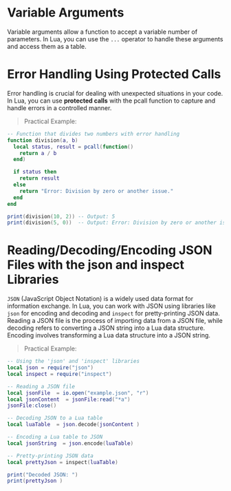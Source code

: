 # Variable Arguments

Variable arguments allow a function to accept a variable number of parameters. In Lua, you can use the `...` operator to handle these arguments and access them as a table.

# Error Handling Using Protected Calls

Error handling is crucial for dealing with unexpected situations in your code. In Lua, you can use **protected calls** with the pcall function to capture and handle errors in a controlled manner.

> Practical Example:

```lua
-- Function that divides two numbers with error handling
function division(a, b)
  local status, result = pcall(function()
    return a / b
  end)

  if status then
    return result
  else
    return "Error: Division by zero or another issue."
  end
end

print(division(10, 2)) -- Output: 5
print(division(5, 0))  -- Output: Error: Division by zero or another issue.
```

# Reading/Decoding/Encoding JSON Files with the json and inspect Libraries

`JSON` (JavaScript Object Notation) is a widely used data format for information exchange. In Lua, you can work with JSON using libraries like `json` for encoding and decoding and `inspect` for pretty-printing JSON data. Reading a JSON file is the process of importing data from a JSON file, while decoding refers to converting a JSON string into a Lua data structure. Encoding involves transforming a Lua data structure into a JSON string.

> Practical Example:

```lua
-- Using the 'json' and 'inspect' libraries
local json = require("json")
local inspect = require("inspect")

-- Reading a JSON file
local jsonFile  = io.open("example.json", "r")
local jsonContent  = jsonFile:read("*a")
jsonFile:close()

-- Decoding JSON to a Lua table
local luaTable  = json.decode(jsonContent )

-- Encoding a Lua table to JSON
local jsonString  = json.encode(luaTable)

-- Pretty-printing JSON data
local prettyJson = inspect(luaTable)

print("Decoded JSON: ")
print(prettyJson )
```
